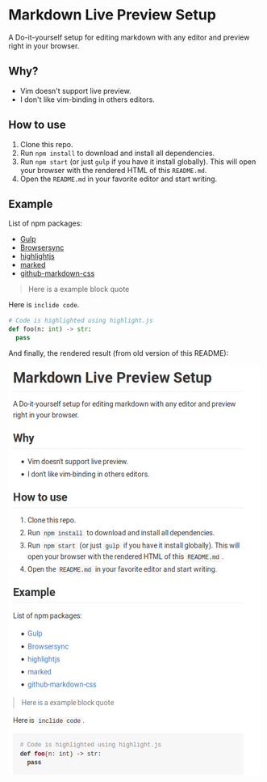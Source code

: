 Markdown Live Preview Setup
===========================

A Do-it-yourself setup for editing markdown with any editor and preview right in
your browser.

Why?
----

- Vim doesn't support live preview.
- I don't like vim-binding in others editors.

How to use
----------

1. Clone this repo.
2. Run `npm install` to download and install all dependencies.
3. Run `npm start` (or just `gulp` if you have it install globally). This will
open your browser with the rendered HTML of this `README.md`.
4. Open the `README.md` in your favorite editor and start writing.

Example
--------

List of npm packages:

- [Gulp](https://gulpjs.com)
- [Browsersync](https://www.browsersync.io/)
- [highlightjs](https://highlightjs.org/)
- [marked](https://github.com/chjj/marked)
- [github-markdown-css](https://github.com/sindresorhus/github-markdown-css)


> Here is a example block quote

Here is `inclide code`.

```python
# Code is highlighted using highlight.js
def foo(n: int) -> str:
  pass
```

And finally, the rendered result (from old version of this README):

![Sample image](sample.png)

